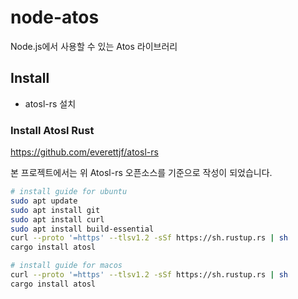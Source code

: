 # node-atos

Node.js에서 사용할 수 있는 Atos 라이브러리

## Install

- atosl-rs 설치

### Install Atosl Rust

https://github.com/everettjf/atosl-rs

본 프로젝트에서는 위 Atosl-rs 오픈소스를 기준으로 작성이 되었습니다.

```bash
# install guide for ubuntu
sudo apt update
sudo apt install git
sudo apt install curl
sudo apt install build-essential
curl --proto '=https' --tlsv1.2 -sSf https://sh.rustup.rs | sh
cargo install atosl

# install guide for macos
curl --proto '=https' --tlsv1.2 -sSf https://sh.rustup.rs | sh
cargo install atosl
```
